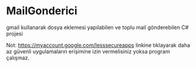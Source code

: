 # MailGonderici
gmail kullanarak dosya eklemesi yapılabilen ve toplu mail gönderebilen C# projesi

Not: https://myaccount.google.com/lesssecureapps linkine tıklayarak daha az güvenli uygulamaların erişimine izin vermelisiniz yoksa program çalışmaz.
